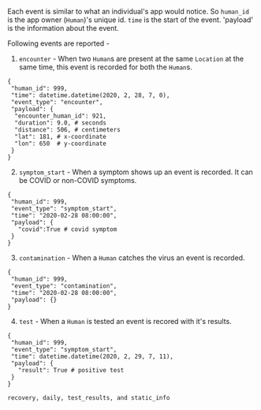 Each event is similar to what an individual's app would notice.
So `human_id` is the app owner (`Human`)'s unique id.
`time` is the start of the event.
'payload' is the information about the event.


Following events are reported -
1. `encounter` - When two `Human`s are present at the same `Location` at the same time, this event is recorded for both the `Human`s.

```
{
 "human_id": 999,
 "time": datetime.datetime(2020, 2, 28, 7, 0),
 "event_type": "encounter",
 "payload": {
  "encounter_human_id": 921,
  "duration": 9.0, # seconds
  "distance": 506, # centimeters
  "lat": 181, # x-coordinate
  "lon": 650  # y-coordinate
 }
}
```
2. `symptom_start` - When a symptom shows up an event is recorded. It can be COVID or non-COVID symptoms.

```
{
 "human_id": 999,
 "event_type": "symptom_start",
 "time": "2020-02-28 08:00:00",
 "payload": {
   "covid":True # covid symptom
 }
}
```

3. `contamination` - When a `Human` catches the virus an event is recorded.
```
{
 "human_id": 999,
 "event_type": "contamination",
 "time": "2020-02-28 08:00:00",
 "payload": {}
}
```
4. `test` - When a `Human` is tested an event is recored with it's results.
```
{
 "human_id": 999,
 "event_type": "symptom_start",
 "time": datetime.datetime(2020, 2, 29, 7, 11),
 "payload": {
   "result": True # positive test
 }
}

recovery, daily, test_results, and static_info

```
